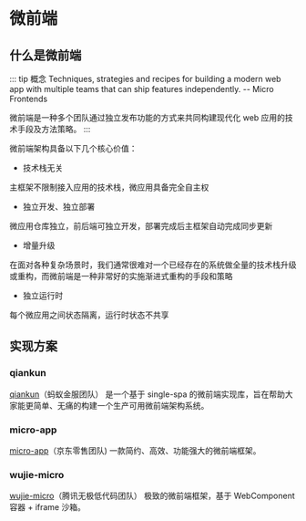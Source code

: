 # 微前端

## 什么是微前端

::: tip 概念
Techniques, strategies and recipes for building a modern web app with multiple teams that can ship features independently. -- Micro Frontends

微前端是一种多个团队通过独立发布功能的方式来共同构建现代化 web 应用的技术手段及方法策略。
:::

微前端架构具备以下几个核心价值：

* 技术栈无关

主框架不限制接入应用的技术栈，微应用具备完全自主权

* 独立开发、独立部署

微应用仓库独立，前后端可独立开发，部署完成后主框架自动完成同步更新

* 增量升级

在面对各种复杂场景时，我们通常很难对一个已经存在的系统做全量的技术栈升级或重构，而微前端是一种非常好的实施渐进式重构的手段和策略

* 独立运行时

每个微应用之间状态隔离，运行时状态不共享

## 实现方案

### qiankun

[qiankun](https://qiankun.umijs.org/zh/guide)（蚂蚁金服团队） 是一个基于 single-spa 的微前端实现库，旨在帮助大家能更简单、无痛的构建一个生产可用微前端架构系统。

### micro-app

[micro-app](https://micro-zoe.github.io/micro-app/)（京东零售团队) 一款简约、高效、功能强大的微前端框架。

### wujie-micro

[wujie-micro](https://wujie-micro.github.io/doc/)（腾讯无极低代码团队） 极致的微前端框架，基于 WebComponent 容器 + iframe 沙箱。
